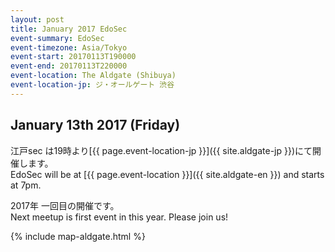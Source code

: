 ```yaml
---
layout: post
title: January 2017 EdoSec
event-summary: EdoSec
event-timezone: Asia/Tokyo
event-start: 20170113T190000
event-end: 20170113T220000
event-location: The Aldgate (Shibuya)
event-location-jp: ジ・オールゲート 渋谷 
---
```

<p></p>
<h2>January 13th 2017 (Friday)</h2>

江戸sec は19時より[{{ page.event-location-jp }}]({{ site.aldgate-jp }})にて開催します。<br>
EdoSec will be at [{{ page.event-location }}]({{ site.aldgate-en }}) and starts at 7pm.<br>
<p></p>
2017年 一回目の開催です。<br>
Next meetup is first event in this year. Please join us!<br>
<p></p>
{% include map-aldgate.html %}
